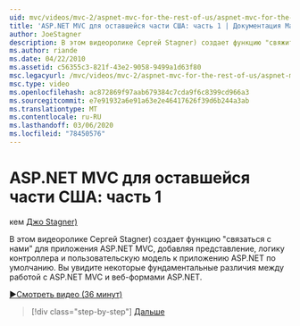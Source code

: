 ```yaml
---
uid: mvc/videos/mvc-2/aspnet-mvc-for-the-rest-of-us/aspnet-mvc-for-the-rest-of-us-part-1
title: 'ASP.NET MVC для оставшейся части США: часть 1 | Документация Майкрософт'
author: JoeStagner
description: В этом видеоролике Сергей Stagner) создает функцию "свяжитесь с нами" для приложения ASP.NET MVC, добавляя представление, логику контроллера и пользовательскую модель в t...
ms.author: riande
ms.date: 04/22/2010
ms.assetid: c56355c3-821f-43e2-9058-9499a1d63f80
msc.legacyurl: /mvc/videos/mvc-2/aspnet-mvc-for-the-rest-of-us/aspnet-mvc-for-the-rest-of-us-part-1
msc.type: video
ms.openlocfilehash: ac872869f97aab679384c7cda9f6c8399cd966a3
ms.sourcegitcommit: e7e91932a6e91a63e2e46417626f39d6b244a3ab
ms.translationtype: MT
ms.contentlocale: ru-RU
ms.lasthandoff: 03/06/2020
ms.locfileid: "78450576"
---
```

# <a name="aspnet-mvc-for-the-rest-of-us-part-1"></a>ASP.NET MVC для оставшейся части США: часть 1

кем [Джо Stagner)](https://github.com/JoeStagner)

В этом видеоролике Сергей Stagner) создает функцию "связаться с нами" для приложения ASP.NET MVC, добавляя представление, логику контроллера и пользовательскую модель к приложению ASP.NET по умолчанию. Вы увидите некоторые фундаментальные различия между работой с ASP.NET MVC и веб-формами ASP.NET.

[&#9654;Смотреть видео (36 минут)](https://channel9.msdn.com/Blogs/ASP-NET-Site-Videos/aspnet-mvc-for-the-rest-of-us-part-1)

> [!div class="step-by-step"]
> [Дальше](aspnet-mvc-for-the-rest-of-us-part-2.md)
